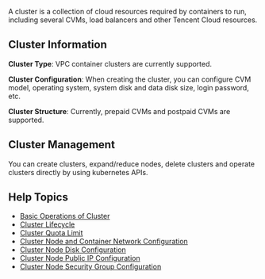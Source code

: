 A cluster is a collection of cloud resources required by containers to run, including several CVMs, load balancers and other Tencent Cloud resources.

## Cluster Information

**Cluster Type**: VPC container clusters are currently supported.

**Cluster Configuration**: When creating the cluster, you can configure CVM model, operating system, system disk and data disk size, login password, etc.

**Cluster Structure**: Currently, prepaid CVMs and postpaid CVMs are supported.

## Cluster Management
You can create clusters, expand/reduce nodes, delete clusters and operate clusters directly by using kubernetes APIs.

## Help Topics
- [Basic Operations of Cluster](https://www.qcloud.com/document/product/457/9091)
- [Cluster Lifecycle](https://www.qcloud.com/document/product/457/9092)
- [Cluster Quota Limit](https://www.qcloud.com/document/product/457/9087)
- [Cluster Node and Container Network Configuration](https://www.qcloud.com/document/product/457/9083)
- [Cluster Node Disk Configuration](https://www.qcloud.com/document/product/457/9086)
- [Cluster Node Public IP Configuration](https://www.qcloud.com/document/product/457/9085)
- [Cluster Node Security Group Configuration](https://www.qcloud.com/document/product/457/9084)

